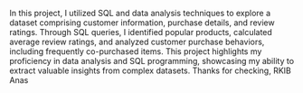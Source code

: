 In this project, I utilized SQL and data analysis techniques to explore a dataset comprising customer information, purchase details, and review ratings. Through SQL queries, 
I identified popular products, calculated average review ratings, and analyzed customer purchase behaviors, including frequently co-purchased items.
This project highlights my proficiency in data analysis and SQL programming, showcasing my ability to extract valuable insights from complex datasets.
Thanks for checking, RKIB Anas
